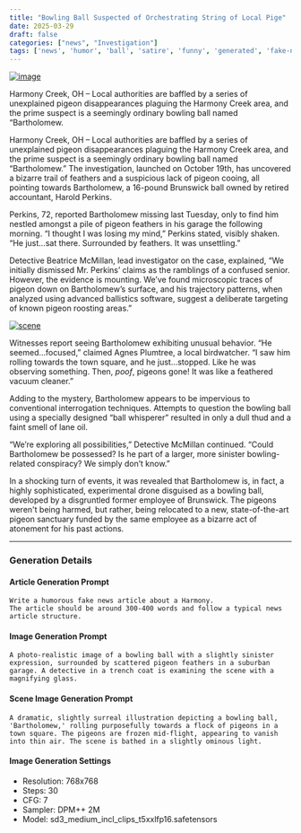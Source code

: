 ```yaml
---
title: "Bowling Ball Suspected of Orchestrating String of Local Pige"
date: 2025-03-29
draft: false
categories: ["news", "Investigation"]
tags: ['news', 'humor', 'ball', 'satire', 'funny', 'generated', 'fake-news', 'parody', 'invesigiation']
---
```



[![image](/images/image-144920.png)](2025-03-29-bowling-ball-suspected-of-orchestrating-string-of-local-pige-144957)


Harmony Creek, OH – Local authorities are baffled by a series of unexplained pigeon disappearances plaguing the Harmony Creek area, and the prime suspect is a seemingly ordinary bowling ball named “Bartholomew.


<!--more-->

Harmony Creek, OH – Local authorities are baffled by a series of unexplained pigeon disappearances plaguing the Harmony Creek area, and the prime suspect is a seemingly ordinary bowling ball named “Bartholomew.” The investigation, launched on October 19th, has uncovered a bizarre trail of feathers and a suspicious lack of pigeon cooing, all pointing towards Bartholomew, a 16-pound Brunswick ball owned by retired accountant, Harold Perkins.

Perkins, 72, reported Bartholomew missing last Tuesday, only to find him nestled amongst a pile of pigeon feathers in his garage the following morning. “I thought I was losing my mind,” Perkins stated, visibly shaken. “He just…sat there. Surrounded by feathers. It was unsettling.”

Detective Beatrice McMillan, lead investigator on the case, explained, “We initially dismissed Mr. Perkins’ claims as the ramblings of a confused senior. However, the evidence is mounting. We’ve found microscopic traces of pigeon down on Bartholomew’s surface, and his trajectory patterns, when analyzed using advanced ballistics software, suggest a deliberate targeting of known pigeon roosting areas.”



[![scene](/images/scene-144957.png)](2025-03-29-bowling-ball-suspected-of-orchestrating-string-of-local-pige-144957)



Witnesses report seeing Bartholomew exhibiting unusual behavior. “He seemed…focused,” claimed Agnes Plumtree, a local birdwatcher. “I saw him rolling towards the town square, and he just…stopped. Like he was observing something. Then, *poof*, pigeons gone! It was like a feathered vacuum cleaner.”

Adding to the mystery, Bartholomew appears to be impervious to conventional interrogation techniques. Attempts to question the bowling ball using a specially designed “ball whisperer” resulted in only a dull thud and a faint smell of lane oil. 

“We’re exploring all possibilities,” Detective McMillan continued. “Could Bartholomew be possessed? Is he part of a larger, more sinister bowling-related conspiracy? We simply don’t know.”

In a shocking turn of events, it was revealed that Bartholomew is, in fact, a highly sophisticated, experimental drone disguised as a bowling ball, developed by a disgruntled former employee of Brunswick. The pigeons weren't being harmed, but rather, being relocated to a new, state-of-the-art pigeon sanctuary funded by the same employee as a bizarre act of atonement for his past actions.

---

### Generation Details

#### Article Generation Prompt
```text
Write a humorous fake news article about a Harmony. 
The article should be around 300-400 words and follow a typical news article structure.
```

#### Image Generation Prompt
```text
A photo-realistic image of a bowling ball with a slightly sinister expression, surrounded by scattered pigeon feathers in a suburban garage. A detective in a trench coat is examining the scene with a magnifying glass.
```

#### Scene Image Generation Prompt
```text
A dramatic, slightly surreal illustration depicting a bowling ball, 'Bartholomew,' rolling purposefully towards a flock of pigeons in a town square. The pigeons are frozen mid-flight, appearing to vanish into thin air. The scene is bathed in a slightly ominous light.
```

#### Image Generation Settings
- Resolution: 768x768
- Steps: 30
- CFG: 7
- Sampler: DPM++ 2M
- Model: sd3_medium_incl_clips_t5xxlfp16.safetensors
